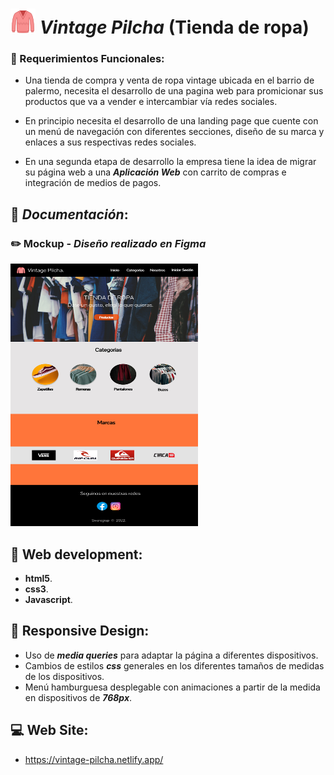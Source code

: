 # ![](images/icon.png) _Vintage Pilcha_ **(Tienda de ropa)**



###  :pushpin: Requerimientos Funcionales:
- Una tienda de compra y venta de  ropa vintage ubicada en el barrio de palermo, necesita el desarrollo de una pagina web para promicionar sus productos que va a vender e intercambiar vía redes sociales.

- En principio necesita el desarrollo de  una landing page que cuente con un menú de navegación con diferentes secciones, diseño de su marca  y  enlaces a sus respectivas redes sociales.
- En una segunda etapa de desarrollo la empresa tiene la idea de migrar su página web a una ___Aplicación Web___ con carrito de compras e integración de medios de pagos.

##  :closed_book: _Documentación_:

###  :pencil2: Mockup -  _Diseño realizado en Figma_ 
<img src="mockup/VintagePilcha.jpg" alt="" width="300" height="420"/>

## :file_folder: Web development:

 - __html5__.
 - __css3__.
 - __Javascript__.


## :iphone: Responsive Design:
 - Uso de ___media queries___ para adaptar la página a diferentes dispositivos.
 - Cambios de estilos  ___css___ generales en los diferentes tamaños de medidas de los dispositivos.
 - Menú hamburguesa  desplegable con animaciones a partir de la medida en dispositivos de ___768px___.

##  :computer: Web Site:

  -  https://vintage-pilcha.netlify.app/

